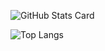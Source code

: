 ![GitHub Stats Card](https://github-readme-stats.vercel.app/api?username=MugiOka&show_icons=true&theme=material-palenight)

![Top Langs](https://github-readme-stats.vercel.app/api/top-langs/?username=MugiOka&theme=material-palenight&card_width=495)
